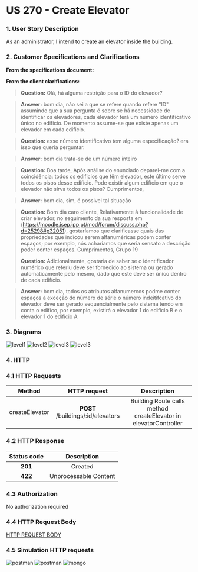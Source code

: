 # US 270 - Create Elevator

### 1. User Story Description

As an administrator, I intend to create an elevator inside the building.

### 2. Customer Specifications and Clarifications

**From the specifications document:**



**From the client clarifications:**

> **Question:** Olá, há alguma restrição para o ID do elevador?

> **Answer:** bom dia, não sei a que se refere quando refere "ID"
assumindo que a sua pergunta é sobre se há necessidade de identificar os elevadores, cada elevador terá um número identificativo único no edificio. De momento assume-se que existe apenas um elevador em cada edificio.

> **Question:** esse número identificativo tem alguma especificação? era isso que queria perguntar.

> **Answer:** bom dia trata-se de um número inteiro

> **Question:** Boa tarde,
Após análise do enunciado deparei-me com a coincidência: todos os edificios que têm elevador, este último serve todos os pisos desse edificio. Pode existir algum edifício em que o elevador não sirva todos os pisos?
Cumprimentos,

> **Answer:** bom dia, sim, é possivel tal situação

> **Question:**  Bom dia caro cliente, Relativamente à funcionalidade de criar elevador, no seguimento da sua resposta em (https://moodle.isep.ipp.pt/mod/forum/discuss.php?d=25298#p32051), gostaríamos que clarificasse quais das propriedades que indicou serem alfanuméricas podem conter espaços; por exemplo, nós acharíamos que seria sensato a descrição poder conter espaços.
Cumprimentos,
Grupo 19
>
> **Question:** Adicionalmente, gostaria de saber se o identificador numérico que referiu deve ser fornecido ao sistema ou gerado automaticamente pelo mesmo, dado que este deve ser único dentro de cada edifício.

> **Answer:** bom dia,  todos os atributos alfanumercos podme conter espaços à exceção do número de série
o número indeitifcativo do elevador deve ser gerado sequencialmente pelo sistema tendo em conta o edifico, por exemplo, existirá o elevador 1 do edificio B e o elevador 1 do edificio A



### 3. Diagrams

![level1](level1/process-view.svg)
![level2](level2/process-view.svg)
![level3](level3/process-view.svg)
![level3](level3/class-diagram.svg)

### 4. HTTP

### 4.1 HTTP Requests

|     Method     |    HTTP request     |                           Description                            |
|:--------------:|:-------------------:|:----------------------------------------------------------------:|
| createElevator | **POST** /buildings/:id/elevators | Building Route calls method createElevator in elevatorController |

### 4.2 HTTP Response
|  Status code  |       Description       |
|:-------------:|:-----------------------:|
|    **201**    |         Created         |
|    **422**    |  Unprocessable Content  |

### 4.3 Authorization

No authorization required

### 4.4 HTTP Request Body

[HTTP REQUEST BODY](./README/test.elevators.txt)

### 4.5 Simulation HTTP requests

![postman](README/postman_buildingB_elevator1.JPG)
![postman](README/postman_buildingB_elevator2.JPG)
![mongo](README/mongo_buildingB_elevator2.JPG)
